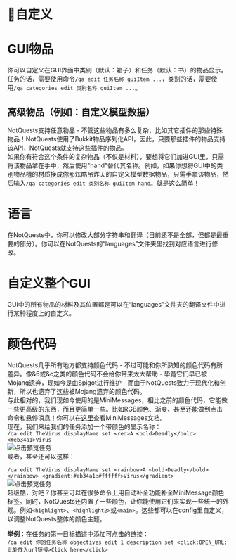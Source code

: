# 🎨自定义<!-- {docsify-ignore-all} -->
# GUI物品
你可以自定义在GUI界面中类别（默认：箱子）和任务（默认：书）的物品显示。任务的话，需要使用命令```/qa edit 任务名称 guiItem ...```，类别的话，需要使用```/qa categories edit 类别名称 guiItem ...```。  
## 高级物品（例如：自定义模型数据）
NotQuests支持任意物品 - 不管这些物品有多么复杂，比如其它插件的那些特殊物品！NotQuests使用了Bukkit物品序列化API，因此，只要那些插件的物品支持该API，NotQuests就支持这些插件的物品。  
如果你有符合这个条件的复杂物品（不仅是材料），要想将它们加进GUI里，只需将该物品拿在手中，然后使用"hand"替代其名称。例如，如果你想将GUI中的类别物品槽的材质换成你那炫酷吊炸天的自定义模型数据物品，只需手拿该物品，然后输入```/qa categories edit 类别名称 guiItem hand```。就是这么简单！  
# 语言  
在NotQuests中，你可以修改大部分字符串和翻译（目前还不是全部，但都是最重要的部分）。你可以在NotQuests的“languages”文件夹里找到对应语言进行修改。  
# 自定义整个GUI
GUI中的所有物品的材料及其位置都是可以在“languages”文件夹的翻译文件中进行某种程度上的自定义。  
# 颜色代码
NotQuests几乎所有地方都支持颜色代码 - 不过可能和你所熟知的颜色代码有所差异。像&6或&c之类的颜色代码不会给你带来太大帮助 - 毕竟它们早已被Mojang遗弃，现如今是由Spigot进行维护 - 而由于NotQuests致力于现代化和创新，所以也遗弃了这些被Mojang遗弃的颜色代码。  
与此相对的，我们现如今使用的是MiniMessages，相比之前的颜色代码，它能做一些更高级的东西，而且更简单一些。比如RGB颜色、渐变、甚至还能做到点击命令和悬停消息！你可以在[这里](https://docs.advntr.dev/minimessage/)查看MiniMessages文档。  
现在，我们来给我们的任务添加一个带颜色的显示名称：  
```/qa edit TheVirus displayName set <red>A <bold>Deadly</bold> <#eb34a1>Virus```  
![点击预览任务](https://s2.loli.net/2023/10/21/Qc6hnqSUzIwraMH.png)  
或者，甚至还可以这样：  

```/qa edit TheVirus displayName set <rainbow>A <bold>Deadly</bold></rainbow> <gradient:#eb34a1:#ffffff>Virus</gradient>```  
![点击预览任务](https://s2.loli.net/2023/10/21/3K6NztOS2ojhPLi.png)  
超级酷，对吧？你甚至可以在很多命令上用自动补全功能补全MiniMessage颜色标签。同时，NotQuests还内置了一些颜色，让你能使用它们来实现一些统一的外观。例如```<highlight>```、```<highlight2>```或```<main>```。这些都可以在config里自定义，以调整NotQuests整体的颜色主题。

**举例**：在任务的第一目标描述中添加可点击的链接：  
```/qa edit 你的任务名称 objectives edit 1 description set <click:OPEN_URL:此处放入url链接>Click here</click>```